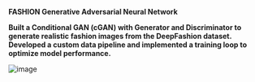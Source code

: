 **FASHION Generative Adversarial Neural Network**

**Built a Conditional GAN (cGAN) with Generator and Discriminator to generate realistic fashion images from the DeepFashion dataset.
Developed a custom data pipeline and implemented a training loop to optimize model performance.**

![image](https://github.com/user-attachments/assets/48de2ffa-5f5b-43be-9f77-9a25328f63e4)

